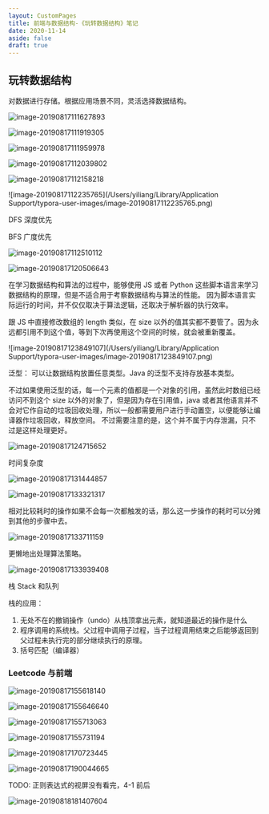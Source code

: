 ```yaml
---
layout: CustomPages
title: 前端与数据结构-《玩转数据结构》笔记
date: 2020-11-14
aside: false
draft: true
---
```


## 玩转数据结构

对数据进行存储。根据应用场景不同，灵活选择数据结构。

![image-20190817111627893](http://media.zhijianzhang.cn/image-20190817111627893.png)

![image-20190817111919305](http://media.zhijianzhang.cn/image-20190817111919305.png)

![image-20190817111959978](http://media.zhijianzhang.cn/image-20190817111959978.png)

![image-20190817112039802](http://media.zhijianzhang.cn/image-20190817112039802.png)

![image-20190817112158218](http://media.zhijianzhang.cn/image-20190817112158218.png)

![image-20190817112235765](/Users/yiliang/Library/Application Support/typora-user-images/image-20190817112235765.png)

DFS 深度优先

BFS 广度优先

![image-20190817112510112](http://media.zhijianzhang.cn/image-20190817112510112.png)

![image-20190817120506643](http://media.zhijianzhang.cn/image-20190817120506643.png)

在学习数据结构和算法的过程中，能够使用 JS 或者 Python 这些脚本语言来学习数据结构的原理，但是不适合用于考察数据结构与算法的性能。 因为脚本语言实际运行的时间，并不仅仅取决于算法逻辑，还取决于解析器的执行效率。

跟 JS 中直接修改数组的 length 类似，在 size 以外的值其实都不要管了。因为永远都引用不到这个值，等到下次再使用这个空间的时候，就会被重新覆盖。

![image-20190817123849107](/Users/yiliang/Library/Application Support/typora-user-images/image-20190817123849107.png)

泛型： 可以让数据结构放置任意类型。Java 的泛型不支持存放基本类型。

不过如果使用泛型的话，每一个元素的值都是一个对象的引用，虽然此时数组已经访问不到这个 size 以外的对象了，但是因为存在引用值，java 或者其他语言并不会对它作自动的垃圾回收处理，所以一般都需要用户进行手动置空，以便能够让编译器作垃圾回收，释放空间。 不过需要注意的是，这个并不属于内存泄漏，只不过是这样处理更好。

![image-20190817124715652](http://media.zhijianzhang.cn/image-20190817124715652.png)

时间复杂度

![image-20190817131444857](http://media.zhijianzhang.cn/image-20190817131444857.png)

![image-20190817133321317](http://media.zhijianzhang.cn/image-20190817133321317.png)

相对比较耗时的操作如果不会每一次都触发的话，那么这一步操作的耗时可以分摊到其他的步骤中去。

![image-20190817133711159](http://media.zhijianzhang.cn/image-20190817133711159.png)

更懒地出处理算法策略。

![image-20190817133939408](http://media.zhijianzhang.cn/image-20190817133939408.png)

栈 Stack 和队列

栈的应用：

1. 无处不在的撤销操作（undo）从栈顶拿出元素，就知道最近的操作是什么
2. 程序调用的系统栈。父过程中调用子过程，当子过程调用结束之后能够返回到父过程未执行完的部分继续执行的原理。
3. 括号匹配（编译器）

### Leetcode 与前端

![image-20190817155618140](http://media.zhijianzhang.cn/image-20190817155618140.png)

![image-20190817155646640](http://media.zhijianzhang.cn/image-20190817155646640.png)

![image-20190817155713063](http://media.zhijianzhang.cn/image-20190817155713063.png)

![image-20190817155731194](http://media.zhijianzhang.cn/image-20190817155731194.png)

![image-20190817170723445](http://media.zhijianzhang.cn/image-20190817170723445.png)

![image-20190817190044665](http://media.zhijianzhang.cn/image-20190817190044665.png)

TODO: 正则表达式的视屏没有看完，4-1 前后

![image-20190818181407604](http://media.zhijianzhang.cn/image-20190818181407604.png)
